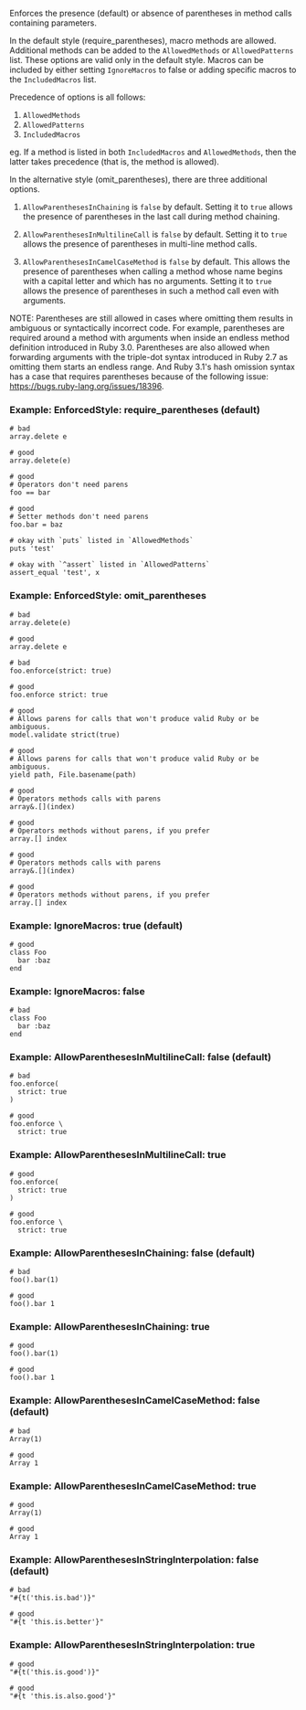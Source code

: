 Enforces the presence (default) or absence of parentheses in
method calls containing parameters.

In the default style (require_parentheses), macro methods are allowed.
Additional methods can be added to the `AllowedMethods`
or `AllowedPatterns` list. These options are
valid only in the default style. Macros can be included by
either setting `IgnoreMacros` to false or adding specific macros to
the `IncludedMacros` list.

Precedence of options is all follows:

1. `AllowedMethods`
2. `AllowedPatterns`
3. `IncludedMacros`

eg. If a method is listed in both
`IncludedMacros` and `AllowedMethods`, then the latter takes
precedence (that is, the method is allowed).

In the alternative style (omit_parentheses), there are three additional
options.

1. `AllowParenthesesInChaining` is `false` by default. Setting it to
     `true` allows the presence of parentheses in the last call during
     method chaining.

2. `AllowParenthesesInMultilineCall` is `false` by default. Setting it
      to `true` allows the presence of parentheses in multi-line method
      calls.

3. `AllowParenthesesInCamelCaseMethod` is `false` by default. This
      allows the presence of parentheses when calling a method whose name
      begins with a capital letter and which has no arguments. Setting it
      to `true` allows the presence of parentheses in such a method call
      even with arguments.

NOTE: Parentheses are still allowed in cases where omitting them
results in ambiguous or syntactically incorrect code. For example,
parentheses are required around a method with arguments when inside an
endless method definition introduced in Ruby 3.0. Parentheses are also
allowed when forwarding arguments with the triple-dot syntax introduced
in Ruby 2.7 as omitting them starts an endless range.
And Ruby 3.1's hash omission syntax has a case that requires parentheses
because of the following issue: https://bugs.ruby-lang.org/issues/18396.

### Example: EnforcedStyle: require_parentheses (default)

    # bad
    array.delete e

    # good
    array.delete(e)

    # good
    # Operators don't need parens
    foo == bar

    # good
    # Setter methods don't need parens
    foo.bar = baz

    # okay with `puts` listed in `AllowedMethods`
    puts 'test'

    # okay with `^assert` listed in `AllowedPatterns`
    assert_equal 'test', x

### Example: EnforcedStyle: omit_parentheses

    # bad
    array.delete(e)

    # good
    array.delete e

    # bad
    foo.enforce(strict: true)

    # good
    foo.enforce strict: true

    # good
    # Allows parens for calls that won't produce valid Ruby or be ambiguous.
    model.validate strict(true)

    # good
    # Allows parens for calls that won't produce valid Ruby or be ambiguous.
    yield path, File.basename(path)

    # good
    # Operators methods calls with parens
    array&.[](index)

    # good
    # Operators methods without parens, if you prefer
    array.[] index

    # good
    # Operators methods calls with parens
    array&.[](index)

    # good
    # Operators methods without parens, if you prefer
    array.[] index

### Example: IgnoreMacros: true (default)

    # good
    class Foo
      bar :baz
    end

### Example: IgnoreMacros: false

    # bad
    class Foo
      bar :baz
    end

### Example: AllowParenthesesInMultilineCall: false (default)

    # bad
    foo.enforce(
      strict: true
    )

    # good
    foo.enforce \
      strict: true

### Example: AllowParenthesesInMultilineCall: true

    # good
    foo.enforce(
      strict: true
    )

    # good
    foo.enforce \
      strict: true

### Example: AllowParenthesesInChaining: false (default)

    # bad
    foo().bar(1)

    # good
    foo().bar 1

### Example: AllowParenthesesInChaining: true

    # good
    foo().bar(1)

    # good
    foo().bar 1

### Example: AllowParenthesesInCamelCaseMethod: false (default)

    # bad
    Array(1)

    # good
    Array 1

### Example: AllowParenthesesInCamelCaseMethod: true

    # good
    Array(1)

    # good
    Array 1

### Example: AllowParenthesesInStringInterpolation: false (default)

    # bad
    "#{t('this.is.bad')}"

    # good
    "#{t 'this.is.better'}"

### Example: AllowParenthesesInStringInterpolation: true

    # good
    "#{t('this.is.good')}"

    # good
    "#{t 'this.is.also.good'}"